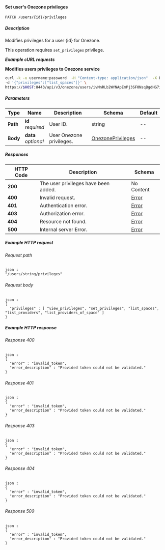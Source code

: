 
<a name="set_user_onezone_privileges"></a>
#### Set user's Onezone privileges
```
PATCH /users/{id}/privileges
```


##### Description
Modifies privileges for a user {id} for Onezone.

This operation requires `set_privileges` privilege.

***Example cURL requests***

**Modifies users privileges to Onezone service**
```bash
curl -k -u username:password  -H "Content-type: application/json"  -X PUT \
-d '{"privileges":["list_spaces"]}' \
https://$HOST:8443/api/v3/onezone/users/ivMnRLb2WYNApEmPj3SF0NsqBgdHG7iel89FHY802w/privileges
```


##### Parameters

|Type|Name|Description|Schema|Default|
|---|---|---|---|---|
|**Path**|**id**  <br>*required*|User ID.|string|--|
|**Body**|**data**  <br>*optional*|User Onezone privileges.|[OnezonePrivileges](../definitions/OnezonePrivileges.md#onezoneprivileges)|--|


##### Responses

|HTTP Code|Description|Schema|
|---|---|---|
|**200**|The user privileges have been added.|No Content|
|**400**|Invalid request.|[Error](../definitions/Error.md#error)|
|**401**|Authentication error.|[Error](../definitions/Error.md#error)|
|**403**|Authorization error.|[Error](../definitions/Error.md#error)|
|**404**|Resource not found.|[Error](../definitions/Error.md#error)|
|**500**|Internal server Error.|[Error](../definitions/Error.md#error)|


##### Example HTTP request

###### Request path
```
json :
"/users/string/privileges"
```


###### Request body
```
json :
{
  "privileges" : [ "view_privileges", "set_privileges", "list_spaces", "list_providers", "list_providers_of_space" ]
}
```


##### Example HTTP response

###### Response 400
```
json :
{
  "error" : "invalid_token",
  "error_description" : "Provided token could not be validated."
}
```


###### Response 401
```
json :
{
  "error" : "invalid_token",
  "error_description" : "Provided token could not be validated."
}
```


###### Response 403
```
json :
{
  "error" : "invalid_token",
  "error_description" : "Provided token could not be validated."
}
```


###### Response 404
```
json :
{
  "error" : "invalid_token",
  "error_description" : "Provided token could not be validated."
}
```


###### Response 500
```
json :
{
  "error" : "invalid_token",
  "error_description" : "Provided token could not be validated."
}
```



